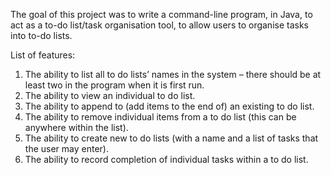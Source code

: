 The goal of this project was to write a command-line program, in Java, to act as a to-do list/task organisation tool, to allow users to organise tasks into to-do lists.

List of features:
1. The ability to list all to do lists’ names in the system – there should be at least two 
in the program when it is first run.
2. The ability to view an individual to do list.
3. The ability to append to (add items to the end of) an existing to do list.
4. The ability to remove individual items from a to do list (this can be anywhere 
within the list).
5. The ability to create new to do lists (with a name and a list of tasks that the user 
may enter).
6. The ability to record completion of individual tasks within a to do list.

